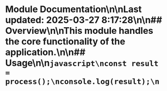 # Module Documentation\n\nLast updated: 2025-03-27 8:17:28\n\n## Overview\n\nThis module handles the core functionality of the application.\n\n## Usage\n\n```javascript\nconst result = process();\nconsole.log(result);\n```
